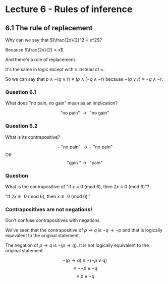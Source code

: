 # Lecture 6 - Rules of inference

## 6.1 The rule of replacement

Why can we say that $(\frac{2x}{2}^2 = x^2$?

Because $\frac{2x}{2} = x$.

And there's a rule of replacement.

It's the same in logic except with $\equiv$ instead of $=$.

So we can say that $p \land \neg(q \lor r) \equiv (p \land (\neg q \land \neg
r)$ because $\neg (q \lor r) \equiv \neg q \land \neg r$.

### Question 6.1

What does "no pain, no gain" mean as an implication?

$$ \text{"no pain" } \to \text{ "no gain"}$$

### Question 6.2

What is its contrapositive?

$$\neg \text{ "no pain" } \to \neg \text{ "no pain"}$$
OR
$$\text{"gain "} \to \text{ "pain"}$$

### Question

What is the contrapositive of "If $x \equiv 0$ (mod 6), then $2x \equiv 0$ (mod
6)"?

"If $2x \not\equiv 0$ (mod 6), then $x \not\equiv 0$ (mod 6)."

### Contrapositives are not negations!

Don't confuse contrapositives with negations.

We've seen that the contrapositive of $p \to q$ is $\neg q \to \neg p$ and that
is logically equivalent to the original statement.

The negation of $p \to q$ is $\neg (p \to q)$. It is not logically equivalent to
the original statement.

$$\neg (p \to q) \equiv \neg (\neg p \lor q)$$
$$\equiv \neg \neg p \land \neg q$$
$$\equiv p \land \neg q$$

